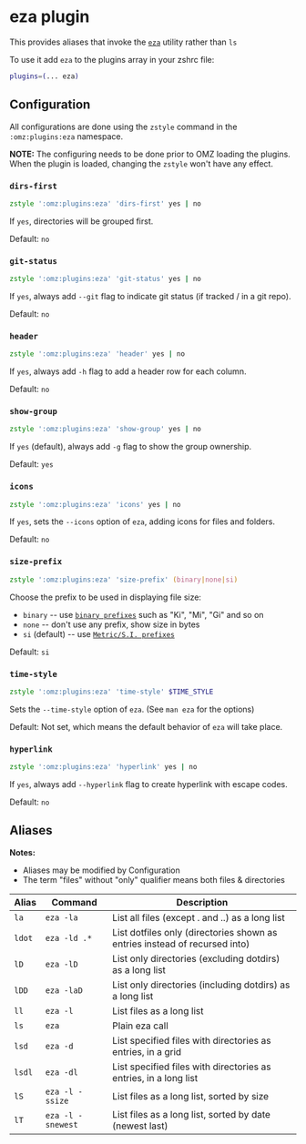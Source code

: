 # eza plugin

This provides aliases that invoke the
[`eza`](https://github.com/eza-community/eza) utility rather than `ls`

To use it add `eza` to the plugins array in your zshrc file:

```zsh
plugins=(... eza)
```

## Configuration

All configurations are done using the `zstyle` command in the `:omz:plugins:eza`
namespace.

**NOTE:** The configuring needs to be done prior to OMZ loading the plugins.
When the plugin is loaded, changing the `zstyle` won't have any effect.

### `dirs-first`

```zsh
zstyle ':omz:plugins:eza' 'dirs-first' yes | no
```

If `yes`, directories will be grouped first.

Default: `no`

### `git-status`

```zsh
zstyle ':omz:plugins:eza' 'git-status' yes | no
```

If `yes`, always add `--git` flag to indicate git status (if tracked / in a git
repo).

Default: `no`

### `header`

```zsh
zstyle ':omz:plugins:eza' 'header' yes | no
```

If `yes`, always add `-h` flag to add a header row for each column.

Default: `no`

### `show-group`

```zsh
zstyle ':omz:plugins:eza' 'show-group' yes | no
```

If `yes` (default), always add `-g` flag to show the group ownership.

Default: `yes`

### `icons`

```zsh
zstyle ':omz:plugins:eza' 'icons' yes | no
```

If `yes`, sets the `--icons` option of `eza`, adding icons for files and
folders.

Default: `no`

### `size-prefix`

```zsh
zstyle ':omz:plugins:eza' 'size-prefix' (binary|none|si)
```

Choose the prefix to be used in displaying file size:

-   `binary` -- use
    [`binary prefixes`](https://en.wikipedia.org/wiki/Binary_prefix) such as "Ki",
    "Mi", "Gi" and so on
-   `none` -- don't use any prefix, show size in bytes
-   `si` (default) -- use
    [`Metric/S.I. prefixes`](https://en.wikipedia.org/wiki/Metric_prefix)

Default: `si`

### `time-style`

```zsh
zstyle ':omz:plugins:eza' 'time-style' $TIME_STYLE
```

Sets the `--time-style` option of `eza`. (See `man eza` for the options)

Default: Not set, which means the default behavior of `eza` will take place.

### `hyperlink`

```zsh
zstyle ':omz:plugins:eza' 'hyperlink' yes | no
```

If `yes`, always add `--hyperlink` flag to create hyperlink with escape codes.

Default: `no`

## Aliases

**Notes:**

-   Aliases may be modified by Configuration
-   The term "files" without "only" qualifier means both files & directories

| Alias  | Command           | Description                                                                |
| ------ | ----------------- | -------------------------------------------------------------------------- |
| `la`   | `eza -la`         | List all files (except . and ..) as a long list                            |
| `ldot` | `eza -ld .*`      | List dotfiles only (directories shown as entries instead of recursed into) |
| `lD`   | `eza -lD`         | List only directories (excluding dotdirs) as a long list                   |
| `lDD`  | `eza -laD`        | List only directories (including dotdirs) as a long list                   |
| `ll`   | `eza -l`          | List files as a long list                                                  |
| `ls`   | `eza`             | Plain eza call                                                             |
| `lsd`  | `eza -d`          | List specified files with directories as entries, in a grid                |
| `lsdl` | `eza -dl`         | List specified files with directories as entries, in a long list           |
| `lS`   | `eza -l -ssize`   | List files as a long list, sorted by size                                  |
| `lT`   | `eza -l -snewest` | List files as a long list, sorted by date (newest last)                    |
